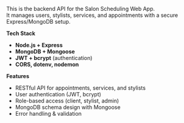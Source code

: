 This is the backend API for the Salon Scheduling Web App.  
It manages users, stylists, services, and appointments with a secure Express/MongoDB setup.

 **Tech Stack**
- **Node.js + Express**
- **MongoDB + Mongoose**
- **JWT + bcrypt** (authentication)
- **CORS, dotenv, nodemon**

**Features**
- RESTful API for appointments, services, and stylists
- User authentication (JWT, bcrypt)
- Role-based access (client, stylist, admin)
- MongoDB schema design with Mongoose
- Error handling & validation
